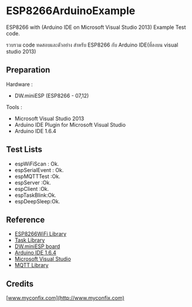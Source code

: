 ﻿# ESP8266ArduinoExample

ESP8266 with (Arduino IDE on Microsoft Visual Studio 2013) Example Test code.

รวบรวม code ทดสอบและตัวอย่าง สำหรับ ESP8266 กับ Arduino IDE(ที่ลงบน visual studio 2013)  


## Preparation

Hardware : 

- DW.miniESP  (ESP8266 - 07,12)

Tools :

- Microsoft Visual Studio 2013  
- Arduino IDE Plugin for Microsoft Visual Studio
- Arduino IDE 1.6.4
	
## Test Lists

* espWiFiScan : Ok.
* espSerialEvent : Ok.
* espMQTTTest :Ok.
* espServer :Ok.
* espClient :Ok.
* espTaskBlink:Ok.
* espDeepSleep:Ok.

## Reference
- [ESP8266WiFi Library](https://github.com/esp8266/Arduino)
- [Task Library](https://github.com/Makuna/Task)
- [DW.miniESP board](https://github.com/deaware/dwminiesp_firmware_support)
- [Arduino IDE 1.6.4](https://www.arduino.cc/en/Main/Software)
- [Microsoft Visual Studio](https://www.visualstudio.com/en-us/products/visual-studio-community-vs.aspx)
- [MQTT Library](https://github.com/Imroy/pubsubclient)

## Credits

[www.myconfix.com](http://www.myconfix.com)
